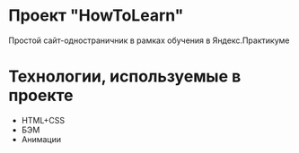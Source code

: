 #  Проект "HowToLearn"
Простой сайт-одностраничник в рамках обучения в Яндекс.Практикуме

# Технологии, используемые в проекте
- HTML+CSS
- БЭМ
- Анимации
